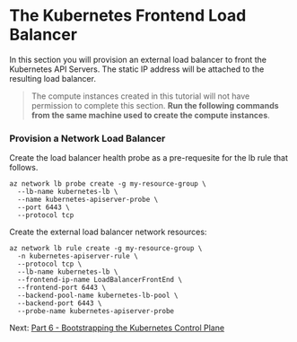 # The Kubernetes Frontend Load Balancer

In this section you will provision an external load balancer to front the Kubernetes API Servers. The static IP address will be attached to the resulting load balancer.

> The compute instances created in this tutorial will not have permission to complete this section. **Run the following commands from the same machine used to create the compute instances**.


### Provision a Network Load Balancer

Create the load balancer health probe as a pre-requesite for the lb rule that follows.

```
az network lb probe create -g my-resource-group \
  --lb-name kubernetes-lb \
  --name kubernetes-apiserver-probe \
  --port 6443 \
  --protocol tcp
```

Create the external load balancer network resources:

```
az network lb rule create -g my-resource-group \
  -n kubernetes-apiserver-rule \
  --protocol tcp \
  --lb-name kubernetes-lb \
  --frontend-ip-name LoadBalancerFrontEnd \
  --frontend-port 6443 \
  --backend-pool-name kubernetes-lb-pool \
  --backend-port 6443 \
  --probe-name kubernetes-apiserver-probe
```

Next: [Part 6 - Bootstrapping the Kubernetes Control Plane](06-part-05.md)

